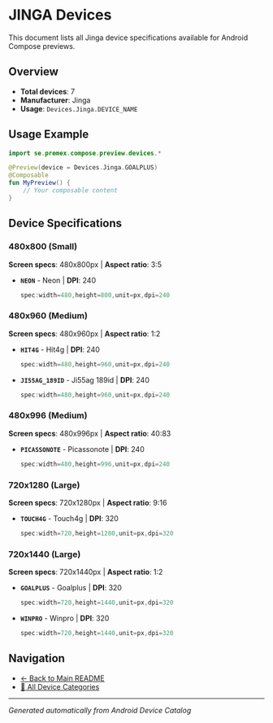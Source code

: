 # JINGA Devices

This document lists all Jinga device specifications available for Android Compose previews.

## Overview

- **Total devices**: 7
- **Manufacturer**: Jinga
- **Usage**: `Devices.Jinga.DEVICE_NAME`

## Usage Example

```kotlin
import se.premex.compose.preview.devices.*

@Preview(device = Devices.Jinga.GOALPLUS)
@Composable
fun MyPreview() {
    // Your composable content
}
```

## Device Specifications

### 480x800 (Small)

**Screen specs**: 480x800px | **Aspect ratio**: 3:5

- **`NEON`** - Neon | **DPI**: 240
  ```kotlin
  spec:width=480,height=800,unit=px,dpi=240
  ```

### 480x960 (Medium)

**Screen specs**: 480x960px | **Aspect ratio**: 1:2

- **`HIT4G`** - Hit4g | **DPI**: 240
  ```kotlin
  spec:width=480,height=960,unit=px,dpi=240
  ```

- **`JI55AG_189ID`** - Ji55ag 189id | **DPI**: 240
  ```kotlin
  spec:width=480,height=960,unit=px,dpi=240
  ```

### 480x996 (Medium)

**Screen specs**: 480x996px | **Aspect ratio**: 40:83

- **`PICASSONOTE`** - Picassonote | **DPI**: 240
  ```kotlin
  spec:width=480,height=996,unit=px,dpi=240
  ```

### 720x1280 (Large)

**Screen specs**: 720x1280px | **Aspect ratio**: 9:16

- **`TOUCH4G`** - Touch4g | **DPI**: 320
  ```kotlin
  spec:width=720,height=1280,unit=px,dpi=320
  ```

### 720x1440 (Large)

**Screen specs**: 720x1440px | **Aspect ratio**: 1:2

- **`GOALPLUS`** - Goalplus | **DPI**: 320
  ```kotlin
  spec:width=720,height=1440,unit=px,dpi=320
  ```

- **`WINPRO`** - Winpro | **DPI**: 320
  ```kotlin
  spec:width=720,height=1440,unit=px,dpi=320
  ```

## Navigation

- [← Back to Main README](../../README.md)
- [📱 All Device Categories](../README.md)

---
*Generated automatically from Android Device Catalog*
